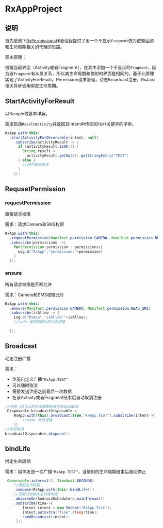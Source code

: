 # RxAppProject

## 说明

首先感谢下[RxPermissions](https://github.com/tbruyelle/RxPermissions)作者给我提供了用一个不显示```Fragment```做为依赖回调和生命周期相关的代理的思路。

基本原理：

​	根据当前界面（Activity或者Fragment），在其中添加一个不显示的```Fragment```，因为该```Fragment```有从属关系，所以其生命周期和依附的界面是相同的。基于此原理实现了ActivityForResult，Permission请求管理，动态Broadcast注册，RxJava相关异步调用绑定生命周期。



## StartActivityForResult

以Sample做基本详解。

需求启动```ResultActivity```并返回其Intent中传回的```TEXT```关键字的字串。

```java
RxApp.with(this)
  .startActivityForObservable(intent, null)
  	.subscribe(activityResult -> {
      if (activityResult.isOk()) {
        String result =
          activityResult.getData().getStringExtra("TEXT")
      } else {
        //用户取消操作
      }
    });
```



## RequsetPermission

### requestPermission

直接请求权限

需求：请求Camera和SMS权限

```java
RxApp.with(this)
  .requestPermission(Manifest.permission.CAMERA, Manifest.permission.READ_SMS)
  .subscribe(permissions ->{
    for(Permission permission : permissions){
      Log.d("RxApp","permission:"+permission)
    }
  });
```

### ensure

所有请求权限是否都允许

需求：Camera和SMS权限允许

```java
RxApp.with(this)
  .ensure(Manifest.permission.CAMERA, Manifest.permission.READ_SMS)
  .subscribe(isAllow -> {
    Log.d("RxApp","isAllow:"+isAllow);
    //todo 请求权限后的业务逻辑
      
  });
```



## Broadcast

动态注册广播

需求：

- 注册自定义广播```"RxApp.TEST"```
- 可以随时取消
- 需要发送注册之前最后一次数据
- 在该Activity或者Fragment结束后自动取消注册

```java
//注册,当this的生命周期结束时会自动取消
 Disposable broadcastDisposable = 
 	RxApp.with(this).broadcast(true,"RxApp.TEST").subscribe(intent->{
 		//todo 业务逻辑
 	})
//动态取消
broadcastDisposable.dispose();
```



## bindLife

绑定生命周期

需求：隔1S发送一次广播```"RxApp.TEST"```，当依附的生命周期结束后自动停止

```java
 Observable.interval(1, TimeUnit.SECONDS)
 	//绑定生命周期
 	.compose(RxApp.with(this).bindLife())
	//设置订阅者在主线程响应
 	.observeOn(AndroidSchedulers.mainThread())
 	.subscribe(time->{
    	Intent intent = new Intent("RxApp.Test");
    	intent.putExtra("Time",(long)time);
     	sendBroadcast(intent);
     });
```





